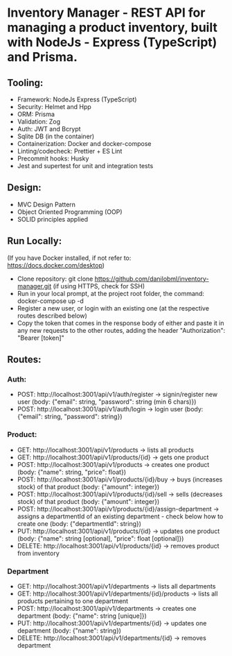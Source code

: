 # Inventory Manager - REST API for managing a product inventory, built with NodeJs - Express (TypeScript) and Prisma.

## Tooling:

- Framework: NodeJs Express (TypeScript)
- Security: Helmet and Hpp
- ORM: Prisma
- Validation: Zog
- Auth: JWT and Bcrypt
- Sqlite DB (in the container)
- Containerization: Docker and docker-compose
- Linting/codecheck: Prettier + ES Lint
- Precommit hooks: Husky
- Jest and supertest for unit and integration tests

## Design:

- MVC Design Pattern
- Object Oriented Programming (OOP)
- SOLID principles applied

## Run Locally:

(If you have Docker installed, if not refer to: https://docs.docker.com/desktop)

- Clone repository: git clone https://github.com/danilobml/inventory-manager.git (if using HTTPS, check for SSH)
- Run in your local prompt, at the project root folder, the command: docker-compose up -d
- Register a new user, or login with an existing one (at the respective routes described below)
- Copy the token that comes in the response body of either and paste it in any new requests to the other routes, adding the header "Authorization": "Bearer [token]"

## Routes:

### Auth:

- POST: http://localhost:3001/api/v1/auth/register -> signin/register new user (body: {"email": string, "password": string (min 6 chars)})
- POST: http://localhost:3001/api/v1/auth/login -> login user (body: {"email": string, "password": string})

### Product:

- GET: http://localhost:3001/api/v1/products -> lists all products
- GET: http://localhost:3001/api/v1/products/{id} -> gets one product
- POST: http://localhost:3001/api/v1/products -> creates one product (body: {"name": string, "price": float})
- POST: http://localhost:3001/api/v1/products/{id}/buy -> buys (increases stock) of that product (body: {"amount": integer})
- POST: http://localhost:3001/api/v1/products/{id}/sell -> sells (decreases stock) of that product (body: {"amount": integer})
- POST: http://localhost:3001/api/v1/products/{id}/assign-department -> assigns a departmentId of an existing department - check below how to create one (body: {"departmentId": string})
- PUT: http://localhost:3001/api/v1/products/{id} -> updates one product (body: {"name": string [optional], "price": float [optional]})
- DELETE: http://localhost:3001/api/v1/products/{id} -> removes product from inventory

### Department

- GET: http://localhost:3001/api/v1/departments -> lists all departments
- GET: http://localhost:3001/api/v1/departments/{id}/products -> lists all products pertaining to one department
- POST: http://localhost:3001/api/v1/departments -> creates one department (body: {"name": string [unique]})
- PUT: http://localhost:3001/api/v1/departments/{id} -> updates one department (body: {"name": string})
- DELETE: http://localhost:3001/api/v1/departments/{id} -> removes department
